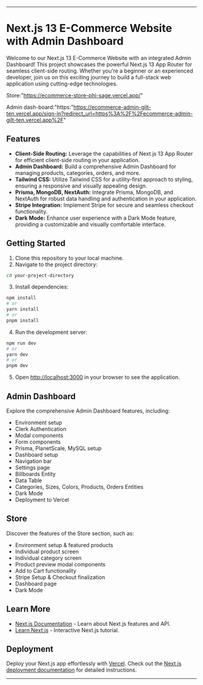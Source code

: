 

---

# Next.js 13 E-Commerce Website with Admin Dashboard

Welcome to our Next.js 13 E-Commerce Website with an integrated Admin Dashboard! This project showcases the powerful Next.js 13 App Router for seamless client-side routing. Whether you're a beginner or an experienced developer, join us on this exciting journey to build a full-stack web application using cutting-edge technologies.

Store:"https://ecommerce-store-phi-sage.vercel.app/"

Admin dash-board:"https:"https://ecommerce-admin-gilt-ten.vercel.app/sign-in?redirect_url=https%3A%2F%2Fecommerce-admin-gilt-ten.vercel.app%2F"

## Features

- **Client-Side Routing:** Leverage the capabilities of Next.js 13 App Router for efficient client-side routing in your application.
- **Admin Dashboard:** Build a comprehensive Admin Dashboard for managing products, categories, orders, and more.
- **Tailwind CSS:** Utilize Tailwind CSS for a utility-first approach to styling, ensuring a responsive and visually appealing design.
- **Prisma, MongoDB, NextAuth:** Integrate Prisma, MongoDB, and NextAuth for robust data handling and authentication in your application.
- **Stripe Integration:** Implement Stripe for secure and seamless checkout functionality.
- **Dark Mode:** Enhance user experience with a Dark Mode feature, providing a customizable and visually comfortable interface.

## Getting Started

1. Clone this repository to your local machine.
2. Navigate to the project directory:

```bash
cd your-project-directory
```

3. Install dependencies:

```bash
npm install
# or
yarn install
# or
pnpm install
```

4. Run the development server:

```bash
npm run dev
# or
yarn dev
# or
pnpm dev
```

5. Open [http://localhost:3000](http://localhost:3000) in your browser to see the application.

## Admin Dashboard

Explore the comprehensive Admin Dashboard features, including:

- Environment setup
- Clerk Authentication
- Modal components
- Form components
- Prisma, PlanetScale, MySQL setup
- Dashboard setup
- Navigation bar
- Settings page
- Billboards Entity
- Data Table
- Categories, Sizes, Colors, Products, Orders Entities
- Dark Mode
- Deployment to Vercel

## Store

Discover the features of the Store section, such as:

- Environment setup & featured products
- Individual product screen
- Individual category screen
- Product preview modal components
- Add to Cart functionality
- Stripe Setup & Checkout finalization
- Dashboard page
- Dark Mode

## Learn More

- [Next.js Documentation](https://nextjs.org/docs) - Learn about Next.js features and API.
- [Learn Next.js](https://nextjs.org/learn) - Interactive Next.js tutorial.

## Deployment

Deploy your Next.js app effortlessly with [Vercel](https://vercel.com/new?utm_medium=default-template&filter=next.js&utm_source=create-next-app&utm_campaign=create-next-app-readme). Check out the [Next.js deployment documentation](https://nextjs.org/docs/deployment) for detailed instructions.

---
